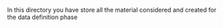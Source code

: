In this directory you have store all the material considered and created for the data definition phase
